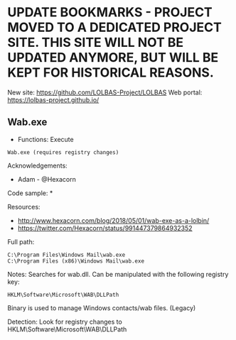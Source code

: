 # UPDATE BOOKMARKS - PROJECT MOVED TO A DEDICATED PROJECT SITE. THIS SITE WILL NOT BE UPDATED ANYMORE, BUT WILL BE KEPT FOR HISTORICAL REASONS.
New site: https://github.com/LOLBAS-Project/LOLBAS
Web portal: https://lolbas-project.github.io/ 
## Wab.exe

* Functions: Execute

```
Wab.exe (requires registry changes)
```

Acknowledgements:
* Adam - @Hexacorn

Code sample:
* 

Resources:
* http://www.hexacorn.com/blog/2018/05/01/wab-exe-as-a-lolbin/
* https://twitter.com/Hexacorn/status/991447379864932352

Full path:
```
C:\Program Files\Windows Mail\wab.exe    
C:\Program Files (x86)\Windows Mail\wab.exe    
```

Notes:
Searches for wab.dll. Can be manipulated with the following registry key:
```
HKLM\Software\Microsoft\WAB\DLLPath
```

Binary is used to manage Windows contacts/wab files. (Legacy)


Detection:
Look for registry changes to HKLM\Software\Microsoft\WAB\DLLPath


 
